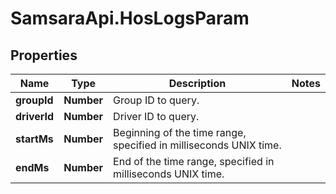# SamsaraApi.HosLogsParam

## Properties
Name | Type | Description | Notes
------------ | ------------- | ------------- | -------------
**groupId** | **Number** | Group ID to query. | 
**driverId** | **Number** | Driver ID to query. | 
**startMs** | **Number** | Beginning of the time range, specified in milliseconds UNIX time. | 
**endMs** | **Number** | End of the time range, specified in milliseconds UNIX time. | 


